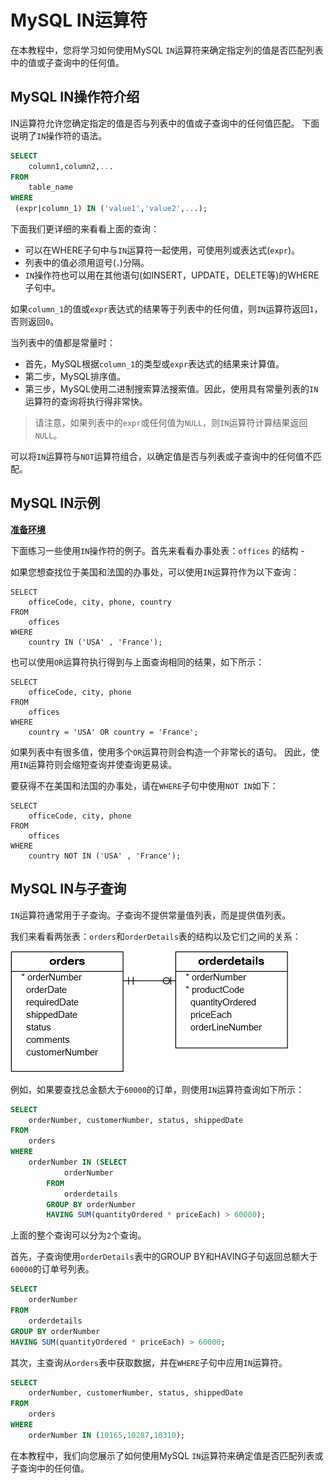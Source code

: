 # MySQL IN运算符 			

在本教程中，您将学习如何使用MySQL `IN`运算符来确定指定列的值是否匹配列表中的值或子查询中的任何值。

## MySQL IN操作符介绍

IN运算符允许您确定指定的值是否与列表中的值或子查询中的任何值匹配。 下面说明了`IN`操作符的语法。

```sql
SELECT 
    column1,column2,...
FROM
    table_name
WHERE 
 (expr|column_1) IN ('value1','value2',...);
```

下面我们更详细的来看看上面的查询：

- 可以在WHERE子句中与`IN`运算符一起使用，可使用列或表达式(`expr`)。
- 列表中的值必须用逗号(`，`)分隔。
- `IN`操作符也可以用在其他语句(如INSERT，UPDATE，DELETE等)的WHERE子句中。

如果`column_1`的值或`expr`表达式的结果等于列表中的任何值，则`IN`运算符返回`1`，否则返回`0`。

当列表中的值都是常量时：

- 首先，MySQL根据`column_1`的类型或`expr`表达式的结果来计算值。
- 第二步，MySQL排序值。
- 第三步，MySQL使用二进制搜索算法搜索值。因此，使用具有常量列表的`IN`运算符的查询将执行得非常快。

> 请注意，如果列表中的`expr`或任何值为`NULL`，则`IN`运算符计算结果返回`NULL`。

可以将`IN`运算符与`NOT`运算符组合，以确定值是否与列表或子查询中的任何值不匹配。

## MySQL IN示例

**[准备环境](./setup.html)**

下面练习一些使用`IN`操作符的例子。首先来看看办事处表：`offices` 的结构 - 

如果您想查找位于美国和法国的办事处，可以使用`IN`运算符作为以下查询：

```shell
SELECT 
    officeCode, city, phone, country
FROM
    offices
WHERE
    country IN ('USA' , 'France');
```

也可以使用`OR`运算符执行得到与上面查询相同的结果，如下所示：

```shell
SELECT 
    officeCode, city, phone
FROM
    offices
WHERE
    country = 'USA' OR country = 'France';
```

如果列表中有很多值，使用多个`OR`运算符则会构造一个非常长的语句。 因此，使用`IN`运算符则会缩短查询并使查询更易读。

要获得不在美国和法国的办事处，请在`WHERE`子句中使用`NOT IN`如下：

```shell
SELECT 
    officeCode, city, phone
FROM
    offices
WHERE
    country NOT IN ('USA' , 'France');
```

## MySQL IN与子查询

`IN`运算符通常用于子查询。子查询不提供常量值列表，而是提供值列表。

我们来看看两张表：`orders`和`orderDetails`表的结构以及它们之间的关系：

![img](./images/in.png)

例如，如果要查找总金额大于`60000`的订单，则使用`IN`运算符查询如下所示：

```sql
SELECT 
    orderNumber, customerNumber, status, shippedDate
FROM
    orders
WHERE
    orderNumber IN (SELECT 
            orderNumber
        FROM
            orderdetails
        GROUP BY orderNumber
        HAVING SUM(quantityOrdered * priceEach) > 60000);
```

上面的整个查询可以分为`2`个查询。

首先，子查询使用`orderDetails`表中的GROUP BY和HAVING子句返回总额大于`60000`的订单号列表。

```sql
SELECT 
    orderNumber
FROM
    orderdetails
GROUP BY orderNumber
HAVING SUM(quantityOrdered * priceEach) > 60000;
```

其次，主查询从`orders`表中获取数据，并在`WHERE`子句中应用`IN`运算符。

```sql
SELECT 
    orderNumber, customerNumber, status, shippedDate
FROM
    orders
WHERE
    orderNumber IN (10165,10287,10310);
```

在本教程中，我们向您展示了如何使用MySQL `IN`运算符来确定值是否匹配列表或子查询中的任何值。
